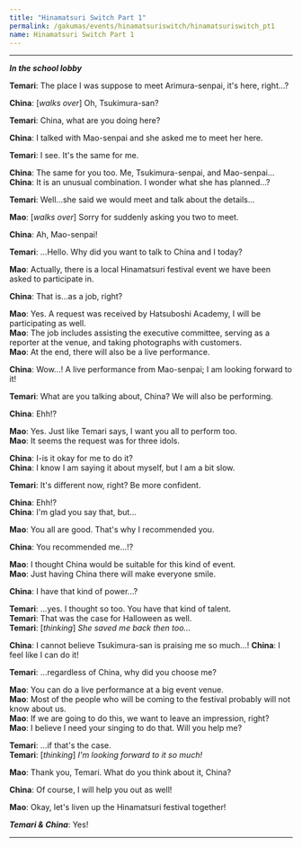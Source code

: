 ```yaml
---
title: "Hinamatsuri Switch Part 1"
permalink: /gakumas/events/hinamatsuriswitch/hinamatsuriswitch_pt1
name: Hinamatsuri Switch Part 1
---
```

________________________
<!--
#### Hinamatsuri Switch Part 1
----
--->

*__In the school lobby__*

__Temari__: The place I was suppose to meet Arimura-senpai, it's here, right...?

__China__: [*walks over*] Oh, Tsukimura-san?

__Temari__: China, what are you doing here?

__China__: I talked with Mao-senpai and she asked me to meet her here.

__Temari__: I see. It's the same for me.

__China__: The same for you too. Me, Tsukimura-senpai, and Mao-senpai...<br />
__China__: It is an unusual combination. I wonder what she has planned...?

__Temari__: Well...she said we would meet and talk about the details...

__Mao__: [*walks over*] Sorry for suddenly asking you two to meet.

__China__: Ah, Mao-senpai!

__Temari__: ...Hello. Why did you want to talk to China and I today?

__Mao__: Actually, there is a local Hinamatsuri festival event we have been asked to participate in.

__China__: That is...as a job, right?

__Mao__: Yes. A request was received by Hatsuboshi Academy, I will be participating as well.<br />
__Mao__: The job includes assisting the executive committee, serving as a reporter at the venue, and taking photographs with customers.<br />
__Mao__: At the end, there will also be a live performance.

__China__: Wow...! A live performance from Mao-senpai; I am looking forward to it!

__Temari__: What are you talking about, China? We will also be performing.

__China__: Ehh!?

__Mao__: Yes. Just like Temari says, I want you all to perform too.<br />
__Mao__: It seems the request was for three idols.

__China__: I-is it okay for me to do it?<br />
__China__: I know I am saying it about myself, but I am a bit slow.

__Temari__: It's different now, right? Be more confident.

__China__: Ehh!?<br />
__China__: I'm glad you say that, but...

__Mao__: You all are good. That's why I recommended you.

__China__: You recommended me...!?

__Mao__: I thought China would be suitable for this kind of event.<br />
__Mao__: Just having China there will make everyone smile.

__China__: I have that kind of power...?

__Temari__: ...yes. I thought so too. You have that kind of talent.<br />
__Temari__: That was the case for Halloween as well.<br />
__Temari__: [*thinking*] *She saved me back then too...*

__China__: I cannot believe Tsukimura-san is praising me so much...!
__China__: I feel like I can do it!

__Temari__: ...regardless of China, why did you choose me?

__Mao__: You can do a live performance at a big event venue.<br />
__Mao__: Most of the people who will be coming to the festival probably will not know about us.<br />
__Mao__: If we are going to do this, we want to leave an impression, right?<br />
__Mao__: I believe I need your singing to do that. Will you help me?

__Temari__: ...if that's the case.<br />
__Temari__: [*thinking*] *I'm looking forward to it so much!*

__Mao__: Thank you, Temari. What do you think about it, China?

__China__: Of course, I will help you out as well!

__Mao__: Okay, let's liven up the Hinamatsuri festival together!

*__Temari & China__*: Yes!

---